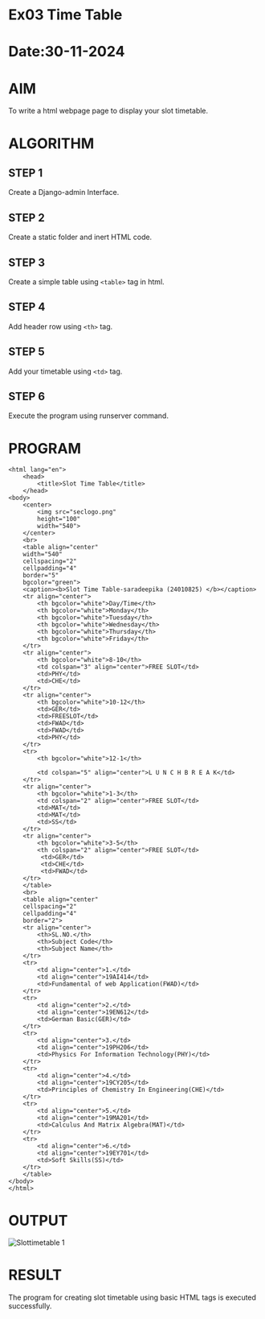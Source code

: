 # Ex03 Time Table
# Date:30-11-2024
# AIM
To write a html webpage page to display your slot timetable.

# ALGORITHM
## STEP 1
Create a Django-admin Interface.

## STEP 2
Create a static folder and inert HTML code.

## STEP 3
Create a simple table using `<table>` tag in html.

## STEP 4
Add header row using `<th>` tag.

## STEP 5
Add your timetable using `<td>` tag.

## STEP 6
Execute the program using runserver command.

# PROGRAM
```<!DOCTYPE html>
<html lang="en">
    <head>
        <title>Slot Time Table</title>
    </head>
<body>
    <center>
        <img src="seclogo.png"
        height="100"
        width="540">
    </center>
    <br>
    <table align="center"
    width="540"
    cellspacing="2"
    cellpadding="4"
    border="5"
    bgcolor="green">
    <caption><b>Slot Time Table-saradeepika (24010825) </b></caption>
    <tr align="center">
        <th bgcolor="white">Day/Time</th>
        <th bgcolor="white">Monday</th>
        <th bgcolor="white">Tuesday</th>
        <th bgcolor="white">Wednesday</th>
        <th bgcolor="white">Thursday</th>
        <th bgcolor="white">Friday</th>
    </tr>
    <tr align="center">
        <th bgcolor="white">8-10</th>
        <td colspan="3" align="center">FREE SLOT</td>
        <td>PHY</td>
        <td>CHE</td>
    </tr>
    <tr align="center">
        <th bgcolor="white">10-12</th>
        <td>GER</td>
        <td>FREESLOT</td>
        <td>FWAD</td>
        <td>FWAD</td>
        <td>PHY</td>
    </tr>
    <tr>
        <th bgcolor="white">12-1</th>

        <td colspan="5" align="center">L U N C H B R E A K</td>
    </tr>
    <tr align="center">
        <th bgcolor="white">1-3</th>
        <td colspan="2" align="center">FREE SLOT</td>
        <td>MAT</td>
        <td>MAT</td>
        <td>SS</td>
    </tr>
    <tr align="center">
        <th bgcolor="white">3-5</th>
        <th colspan="2" align="center">FREE SLOT</td>
         <td>GER</td>
         <td>CHE</td>
         <td>FWAD</td>
    </tr>
    </table>
    <br>
    <table align="center"
    cellspacing="2"
    cellpadding="4"
    border="2">
    <tr align="center">
        <th>SL.NO.</th>
        <th>Subject Code</th>
        <th>Subject Name</th>
    </tr>
    <tr>
        <td align="center">1.</td>
        <td align="center">19AI414</td>
        <td>Fundamental of web Application(FWAD)</td>
    </tr>
    <tr>
        <td align="center">2.</td>
        <td align="center">19EN612</td>
        <td>German Basic(GER)</td>
    </tr>
    <tr>
        <td align="center">3.</td>
        <td align="center">19PH206</td>
        <td>Physics For Information Technology(PHY)</td>
    </tr>
    <tr>
        <td align="center">4.</td>
        <td align="center">19CY205</td>
        <td>Principles of Chemistry In Engineering(CHE)</td>
    </tr>
    <tr>
        <td align="center">5.</td>
        <td align="center">19MA201</td>
        <td>Calculus And Matrix Algebra(MAT)</td>
    </tr>
    <tr>
        <td align="center">6.</td>
        <td align="center">19EY701</td>
        <td>Soft Skills(SS)</td>
    </tr>
    </table>
</body>
</html>
```
        
            



        


# OUTPUT
![Slottimetable 1](https://github.com/user-attachments/assets/619dd9de-6e02-4751-b089-582b9b234c73)

# RESULT
The program for creating slot timetable using basic HTML tags is executed successfully.
